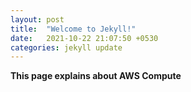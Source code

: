 ```yaml
---
layout: post
title:  "Welcome to Jekyll!"
date:   2021-10-22 21:07:50 +0530
categories: jekyll update
---
```


**This page explains about AWS Compute**